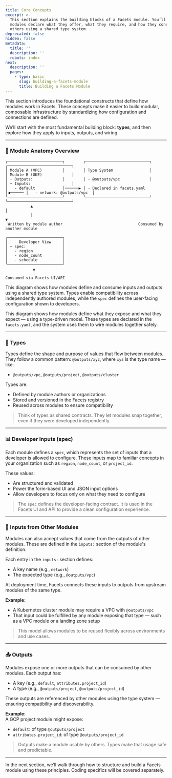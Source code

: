 ```yaml
---
title: Core Concepts
excerpt: >-
  This section explains the building blocks of a Facets module. You’ll learn how
  modules declare what they offer, what they require, and how they connect with
  others using a shared type system.
deprecated: false
hidden: false
metadata:
  title: ''
  description: ''
  robots: index
next:
  description: ''
  pages:
    - type: basic
      slug: building-a-facets-module
      title: Building a Facets Module
---
```

This section introduces the foundational constructs that define how modules work in Facets. These concepts make it easier to build modular, composable infrastructure by standardizing how configuration and connections are defined.

We’ll start with the most fundamental building block: **types**, and then explore how they apply to inputs, outputs, and wiring.

***

### 🧭 Module Anatomy Overview

```text
╭────────────────────────╮        ╭────────────────────────────╮        ╭────────────────────────────╮
│ Module A (VPC)         │        │ Type System                │        │ Module B (GKE)             │
│ ─ Outputs:             │        │ - @outputs/vpc             │        │ ─ Inputs:                  │
│   - default            │──────▶ │ - Declared in facets.yaml  │◀────── │   - network: @outputs/vpc  │
╰────────────────────────╯        ╰────────────────────────────╯        ╰────────────────────────────╯
           ▲                                                              │
           │                                                              ▼
 Written by module author                                 Consumed by another module

╭────────────────────────╮
│     Developer View     │
│ ─ spec:                │
│   - region             │
│   - node_count         │
│   - schedule           │
╰────────────────────────╯
            ▲
            │
Consumed via Facets UI/API
```

This diagram shows how modules define and consume inputs and outputs using a shared type system. Types enable compatibility across independently authored modules, while the `spec` defines the user-facing configuration shown to developers.

This diagram shows how modules define what they expose and what they expect — using a type-driven model. These types are declared in the `facets.yaml`, and the system uses them to wire modules together safely.

***

### 🧬 Types

Types define the shape and purpose of values that flow between modules. They follow a common pattern: `@outputs/xyz`, where `xyz` is the type name — like:

* `@outputs/vpc`, `@outputs/project`, `@outputs/cluster`

Types are:

* Defined by module authors or organizations
* Stored and versioned in the Facets registry
* Reused across modules to ensure compatibility

> Think of types as shared contracts. They let modules snap together, even if they were developed independently.

***

### 📊 Developer Inputs (spec)

Each module defines a `spec`, which represents the set of inputs that a developer is allowed to configure. These inputs map to familiar concepts in your organization such as `region`, `node_count`, or `project_id`.

These values:

* Are structured and validated
* Power the form-based UI and JSON input options
* Allow developers to focus only on what they need to configure

> The `spec` defines the developer-facing contract. It is used in the Facets UI and API to provide a clean configuration experience.

***

### 🧩 Inputs from Other Modules

Modules can also accept values that come from the outputs of other modules. These are defined in the `inputs:` section of the module's definition.

Each entry in the `inputs:` section defines:

* A key name (e.g., `network`)
* The expected type (e.g., `@outputs/vpc`)

At deployment time, Facets connects these inputs to outputs from upstream modules of the same type.

**Example:**

* A Kubernetes cluster module may require a VPC with `@outputs/vpc`
* That input could be fulfilled by any module exposing that type — such as a VPC module or a landing zone setup

> This model allows modules to be reused flexibly across environments and use cases.

***

### 📤 Outputs

Modules expose one or more outputs that can be consumed by other modules. Each output has:

* A key (e.g., `default`, `attributes.project_id`)
* A type (e.g., `@outputs/project`, `@outputs/project_id`)

These outputs are referenced by other modules using the type system — ensuring compatibility and discoverability.

**Example:**\
A GCP project module might expose:

* `default`: of type `@outputs/project`
* `attributes.project_id`: of type `@outputs/project_id`

> Outputs make a module usable by others. Types make that usage safe and predictable.

***

In the next section, we’ll walk through how to structure and build a Facets module using these principles. Coding specifics will be covered separately.
